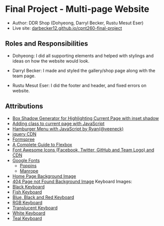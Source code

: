 # Final Project - Multi-page Website
- Author: DDR Shop (Dohyeong, Darryl Becker, Rustu Mesut Eser)
- Live site: [darbecker12.github.io/cpnt260-final-project](https://darbecker12.github.io/cpnt260-final-project/)

## Roles and Responsibilities
- Dohyeong: I did all supporting elements and helped with stylings and ideas on how the website would look.

- Darryl Becker: I made and styled the gallery/shop page along with the team page.

- Rustu Mesut Eser: I did the footer and header, and fixed errors on website.

## Attributions
- [Box Shadow Generator for Highlighting Current Page with inset shadow](https://developer.mozilla.org/en-US/docs/Web/CSS/CSS_Backgrounds_and_Borders/Box-shadow_generator)
- [Adding class to current page with JavaScript](http://www.eznetu.com/current-link.html)
- [Hamburger Menu with JavaScript by Ryan(@veeneck)](https://codepen.io/veeneck/pen/odLvQz)
- [jquery CDN](https://cdnjs.com/libraries/jquery)
- [Formspree](https://formspree.io/)
- [A Complete Guide to Flexbox](https://css-tricks.com/snippets/css/a-guide-to-flexbox/)
- [Font Awesome Icons (Facebook, Twitter, GitHub and Team Logo) and CDN](https://fontawesome.com/)
- [Google Fonts](https://fonts.google.com/)
    - [Poppins](https://fonts.google.com/specimen/Poppins)
    - [Manrope](https://fonts.google.com/specimen/Manrope)
- [Home Page Background Image](https://www.shutterstock.com/image-photo/top-view-office-733243111)
- [404 Page not Found Background Image](https://www.pexels.com/photo/gray-wooden-maze-3715428/)
Keyboard Images:
- [Black Keyboard](https://unsplash.com/photos/JALTDvehvAw)
- [Fish Keyboard](https://unsplash.com/photos/L4Bi4Zfb6Ls)
- [Blue, Black and Red Keyboard](https://unsplash.com/photos/lL_xP4CEXaY)
- [RGB Keyboard](https://unsplash.com/photos/50uD7HzOLW8)
- [Translucent Keyboard](https://unsplash.com/photos/2MCF_5fdcnU)
- [White Keyboard](https://unsplash.com/photos/jtNUtM0wy5I)
- [Teal Keyboard](https://unsplash.com/photos/uiSxC_-s7K0)
